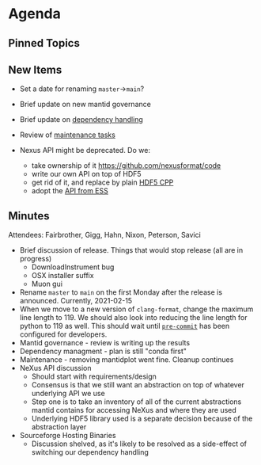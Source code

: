 Agenda
======

Pinned Topics
-------------

New Items
---------

- Set a date for renaming `master`->`main`?

- Brief update on new mantid governance
- Brief update on [dependency handling](https://github.com/mantidproject/documents/blob/thirdparty-dependencies/Design/ThirdpartyDependencies.md)
- Review of [maintenance tasks](https://github.com/mantidproject/mantid/projects/15)
- Nexus API might be deprecated. Do we:
  - take ownership of it https://github.com/nexusformat/code
  - write our own API on top of HDF5
  - get rid of it, and replace by plain [HDF5 CPP](https://portal.hdfgroup.org/pages/viewpage.action?pageId=50073884)
  - adopt the [API from ESS](https://github.com/ess-dmsc/h5cpp)

Minutes
-------
Attendees: Fairbrother, Gigg, Hahn, Nixon, Peterson, Savici

- Brief discussion of release. Things that would stop release (all are in progress)
  - DownloadInstrument bug
  - OSX installer suffix
  - Muon gui
- Rename `master` to `main` on the first Monday after the release is announced. Currently, 2021-02-15
- When we move to a new version of `clang-format`, change the maximum line length to 119. We should also look into reducing the line length for python to 119 as well. This should wait until [`pre-commit`](https://github.com/mantidproject/mantid/issues/30265) has been configured for developers.
- Mantid governance - review is writing up the results
- Dependency managment - plan is still "conda first"
- Maintenance - removing mantidplot went fine. Cleanup continues
- NeXus API discussion
  - Should start with requirements/design
  - Consensus is that we still want an abstraction on top of whatever underlying API we use
  - Step one is to take an inventory of all of the current abstractions mantid contains for accessing NeXus and where they are used
  - Underlying HDF5 library used is a separate decision because of the abstraction layer
- Sourceforge Hosting Binaries
  - Discussion shelved, as it's likely to be resolved as a side-effect of switching our dependency handling
